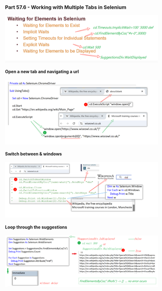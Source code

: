 ### Part 57.6 - Working with Multiple Tabs in Selenium

![PixPin_2025-07-12_02-11-44](../images/PixPin_2025-07-12_02-11-44.png)

#### Open a new tab and navigating a url

![PixPin_2025-07-13_01-48-22](../images/PixPin_2025-07-13_01-48-22.png)

#### Switch between  & windows

![PixPin_2025-07-13_02-21-07](../images/PixPin_2025-07-13_02-21-07.png)



#### Loop through the suggestions

![PixPin_2025-07-12_01-20-30](../images/PixPin_2025-07-12_01-20-30.png)
